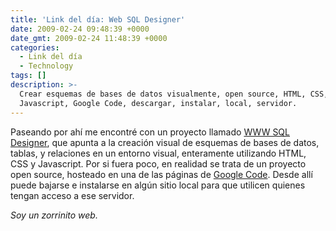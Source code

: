 ```yaml
---
title: 'Link del día: Web SQL Designer'
date: 2009-02-24 09:48:39 +0000
date_gmt: 2009-02-24 11:48:39 +0000
categories:
  - Link del día
  - Technology
tags: []
description: >-
  Crear esquemas de bases de datos visualmente, open source, HTML, CSS,
  Javascript, Google Code, descargar, instalar, local, servidor.
---
```



Paseando por ahí me encontré con un proyecto llamado [WWW SQL Designer](http://ondras.zarovi.cz/sql/demo/?keyword=default), que apunta a la creación visual de esquemas de bases de datos, tablas, y relaciones en un entorno visual, enteramente utilizando HTML, CSS y Javascript. Por si fuera poco, en realidad se trata de un proyecto open source, hosteado en una de las páginas de [Google Code](http://code.google.com/p/wwwsqldesigner/). Desde allí puede bajarse e instalarse en algún sitio local para que utilicen quienes tengan acceso a ese servidor.

_Soy un zorrinito web._
